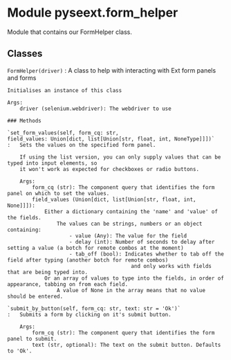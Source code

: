 Module pyseext.form_helper
==========================
Module that contains our FormHelper class.

Classes
-------

`FormHelper(driver)`
:   A class to help with interacting with Ext form panels and forms
        
    
    Initialises an instance of this class
    
    Args:
        driver (selenium.webdriver): The webdriver to use

    ### Methods

    `set_form_values(self, form_cq: str, field_values: Union[dict, list[Union[str, float, int, NoneType]]])`
    :   Sets the values on the specified form panel.
        
        If using the list version, you can only supply values that can be typed into input elements, so
        it won't work as expected for checkboxes or radio buttons.
        
        Args:
            form_cq (str): The component query that identifies the form panel on which to set the values.
            field_values (Union[dict, list[Union[str, float, int, None]]]):
                Either a dictionary containing the 'name' and 'value' of the fields.
                    The values can be strings, numbers or an object containing:
                        - value (Any): The value for the field
                        - delay (int): Number of seconds to delay after setting a value (a botch for remote combos at the moment)
                        - tab_off (bool): Indicates whether to tab off the field after typing (another botch for remote combos)
                                            and only works with fields that are being typed into.
                Or an array of values to type into the fields, in order of appearance, tabbing on from each field.
                    A value of None in the array means that no value should be entered.

    `submit_by_button(self, form_cq: str, text: str = 'Ok')`
    :   Submits a form by clicking on it's submit button.
        
        Args:
            form_cq (str): The component query that identifies the form panel to submit.
            text (str, optional): The text on the submit button. Defaults to 'Ok'.